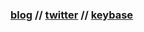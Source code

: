 ### [blog](https://advaith.dev/about) // [twitter](https://twitter.com/0xAdvaith) // [keybase](https://keybase.io/advaith)
